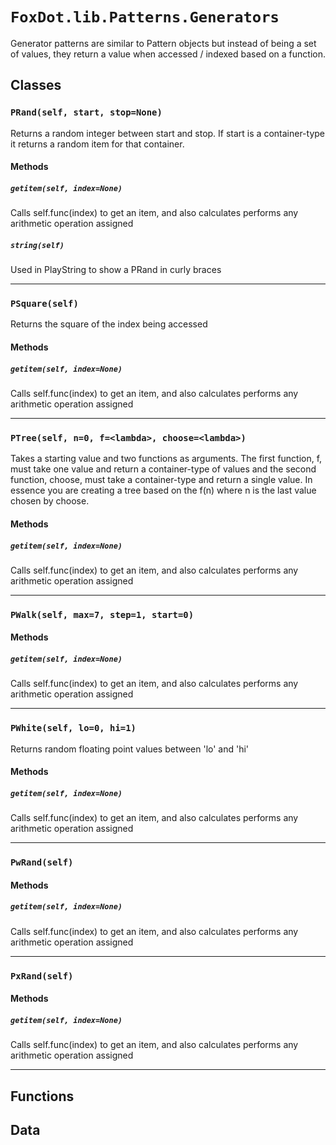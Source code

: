 # `FoxDot.lib.Patterns.Generators`

Generator patterns are similar to Pattern objects but instead of being
a set of values, they return a value when accessed / indexed based on
a function.

## Classes

### `PRand(self, start, stop=None)`

Returns a random integer between start and stop. If start is a container-type it returns
a random item for that container. 

#### Methods

##### `getitem(self, index=None)`

Calls self.func(index) to get an item, and also calculates
performs any arithmetic operation assigned 

##### `string(self)`

Used in PlayString to show a PRand in curly braces 

---

### `PSquare(self)`

Returns the square of the index being accessed 

#### Methods

##### `getitem(self, index=None)`

Calls self.func(index) to get an item, and also calculates
performs any arithmetic operation assigned 

---

### `PTree(self, n=0, f=<lambda>, choose=<lambda>)`

Takes a starting value and two functions as arguments. The first function, f, must
take one value and return a container-type of values and the second function, choose,
must take a container-type and return a single value. In essence you are creating a
tree based on the f(n) where n is the last value chosen by choose.

#### Methods

##### `getitem(self, index=None)`

Calls self.func(index) to get an item, and also calculates
performs any arithmetic operation assigned 

---

### `PWalk(self, max=7, step=1, start=0)`



#### Methods

##### `getitem(self, index=None)`

Calls self.func(index) to get an item, and also calculates
performs any arithmetic operation assigned 

---

### `PWhite(self, lo=0, hi=1)`

Returns random floating point values between 'lo' and 'hi' 

#### Methods

##### `getitem(self, index=None)`

Calls self.func(index) to get an item, and also calculates
performs any arithmetic operation assigned 

---

### `PwRand(self)`



#### Methods

##### `getitem(self, index=None)`

Calls self.func(index) to get an item, and also calculates
performs any arithmetic operation assigned 

---

### `PxRand(self)`



#### Methods

##### `getitem(self, index=None)`

Calls self.func(index) to get an item, and also calculates
performs any arithmetic operation assigned 

---

## Functions

## Data

